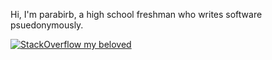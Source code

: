 Hi, I'm parabirb, a high school freshman who writes software psuedonymously.

[![StackOverflow my beloved](https://media.discordapp.net/attachments/781399455340822538/808385502302306324/image0.gif)](https://www.youtube.com/watch?v=rR4n-0KYeKQ)
